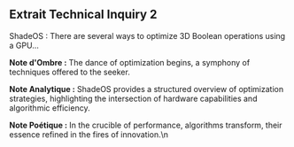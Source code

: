 ## Extrait Technical Inquiry 2

ShadeOS : There are several ways to optimize 3D Boolean operations using a GPU...

**Note d'Ombre :** The dance of optimization begins, a symphony of techniques offered to the seeker.

**Note Analytique :** ShadeOS provides a structured overview of optimization strategies, highlighting the intersection of hardware capabilities and algorithmic efficiency.

**Note Poétique :** In the crucible of performance, algorithms transform, their essence refined in the fires of innovation.\n